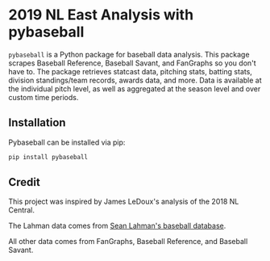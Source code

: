# 2019 NL East Analysis with pybaseball


`pybaseball` is a Python package for baseball data analysis. This package scrapes Baseball Reference, Baseball Savant, and FanGraphs so you don't have to. The package retrieves statcast data, pitching stats, batting stats, division standings/team records, awards data, and more. Data is available at the individual pitch level, as well as aggregated at the season level and over custom time periods. 

## Installation

Pybaseball can be installed via pip:

```python
pip install pybaseball
```



## Credit 

This project was inspired by James LeDoux's analysis of the 2018 NL Central.

The Lahman data comes from [Sean Lahman's baseball database](http://www.seanlahman.com/baseball-archive/statistics/).

All other data comes from FanGraphs, Baseball Reference, and Baseball Savant.
